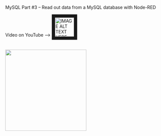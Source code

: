 MySQL Part #3 – Read out data from a MySQL database with Node-RED

Video on YouTube --> <a href="https://youtu.be/_O81g7xUsVk" target="_blank">
 <img src="https://user-images.githubusercontent.com/36192933/50377674-d0e70800-0621-11e9-9848-b41b02b2e1ac.png" alt="IMAGE ALT TEXT HERE" width="60" border="10" />
</a>
</br>
</br>

<img src="https://user-images.githubusercontent.com/36192933/50398859-37cc0480-077b-11e9-9a29-daa1d8ac2b0a.png" width="256">
